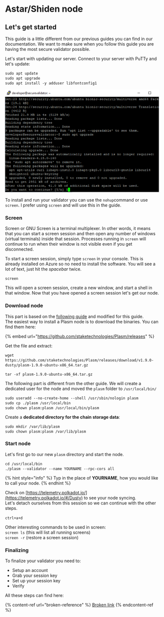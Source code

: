 # Astar/Shiden node

## Let's get started

This guide is a little different from our previous guides you can find in our documentation. We want to make sure when you follow this guide you are having the most secure validator possible.

Let's start with updating our server. Connect to your server with PuTTy and let's update:

```
sudo apt update
sudo apt upgrade
sudo apt install -y adduser libfontconfig1
```

![](<../../../../.gitbook/assets/image (21).png>)

To install and run your validator you can use the `nohup`command or use `screen`. I prefer using `screen` and will use this in the guide.

### Screen

Screen or GNU Screen is a terminal multiplexer. In other words, it means that you can start a screen session and then open any number of windows (virtual terminals) inside that session. Processes running in `screen` will continue to run when their window is not visible even if you get disconnected.

To start a screen session, simply type `screen` in your console. This is already installed on Azure so no need to install the software. You will see a lot of text, just hit the _spacebar_ twice.&#x20;

```
screen
```

This will open a screen session, create a new window, and start a shell in that window. Now that you have opened a screen session let's get our node.

### Download node

This part is based on the [following guide](https://medium.com/plasm-network/become-a-plasm-network-validator-c212085cc72e) and modified for this guide.\
The easiest way to install a Plasm node is to download the binaries. You can find them here:&#x20;

{% embed url="https://github.com/staketechnologies/Plasm/releases" %}

Get the file and extract:

```
wget https://github.com/staketechnologies/Plasm/releases/download/v1.9.0-dusty/plasm-1.9.0-ubuntu-x86_64.tar.gz
```

```
tar -xf plasm-1.9.0-ubuntu-x86_64.tar.gz
```

The following part is different from the other guide. We will create a dedicated user for the node and moved the `plasm` folder to `/usr/local/bin/`

```
sudo useradd --no-create-home --shell /usr/sbin/nologin plasm
sudo cp ./plasm /usr/local/bin
sudo chown plasm:plasm /usr/local/bin/plasm
```

Create a **dedicated directory for the chain storage data**:

```
sudo mkdir /var/lib/plasm
sudo chown plasm:plasm /var/lib/plasm
```

### Start node

Let's first go to our new `plasm` directory and start the node.

```
cd /usr/local/bin
./plasm --validator --name YOURNAME --rpc-cors all
```

{% hint style="info" %}
&#x20;Typ in the place of **YOURNAME**, how you would like to call your node.
{% endhint %}

Check on [https://telemetry.polkadot.io/](https://telemetry.polkadot.io/#/Dusty) to see your node syncing.\
Let's detach ourselves from this session so we can continue with the other steps.&#x20;

`ctrl+a+d`

Other interesting commands to be used in screen:\
`screen ls` (this will list all running screens)\
`screen -r` (restore a screen session)

### Finalizing

To finalize your validator you need to:

* Setup an account
* Grab your session key
* Set up your session key
* Verify

All these steps can find here:

{% content-ref url="broken-reference" %}
[Broken link](broken-reference)
{% endcontent-ref %}

